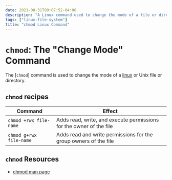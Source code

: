 ```yaml
---
date: 2021-08-31T09:07:52-04:00
description: "A Linux command used to change the mode of a file or directory"
tags: ["linux-file-system"]
title: "chmod Linux Command"
---
```


# `chmod`: The "Change Mode" Command

The [`chmod`] command is used to change the mode of a [linux](linux.md) or Unix file or directory.

## `chmod` recipes

| Command                 | Effect                                                              |
| ----------------------- | ------------------------------------------------------------------- |
| `chmod +rwx file-name`  | Adds read, write, and execute permissions for the owner of the file |
| `chmod g+rwx file-name` | Adds read and write permissions for the group owners of the file    |

## `chmod` Resources

- [chmod man page](https://www.man7.org/linux/man-pages/man1/chmod.1.html)
